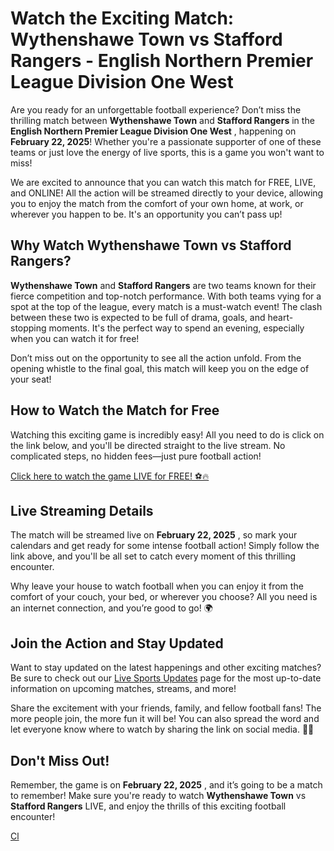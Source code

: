 # Watch the Exciting Match: Wythenshawe Town vs Stafford Rangers - English Northern Premier League Division One West

Are you ready for an unforgettable football experience? Don’t miss the thrilling match between **Wythenshawe Town** and **Stafford Rangers** in the **English Northern Premier League Division One West** , happening on **February 22, 2025**! Whether you're a passionate supporter of one of these teams or just love the energy of live sports, this is a game you won't want to miss!

We are excited to announce that you can watch this match for FREE, LIVE, and ONLINE! All the action will be streamed directly to your device, allowing you to enjoy the match from the comfort of your own home, at work, or wherever you happen to be. It's an opportunity you can’t pass up!

## Why Watch Wythenshawe Town vs Stafford Rangers?

**Wythenshawe Town** and **Stafford Rangers** are two teams known for their fierce competition and top-notch performance. With both teams vying for a spot at the top of the league, every match is a must-watch event! The clash between these two is expected to be full of drama, goals, and heart-stopping moments. It's the perfect way to spend an evening, especially when you can watch it for free!

Don’t miss out on the opportunity to see all the action unfold. From the opening whistle to the final goal, this match will keep you on the edge of your seat!

## How to Watch the Match for Free

Watching this exciting game is incredibly easy! All you need to do is click on the link below, and you'll be directed straight to the live stream. No complicated steps, no hidden fees—just pure football action!

[Click here to watch the game LIVE for FREE! ⚽🔥](https://tinyurl.com/livestreamfreeo?st=Wythenshawe+Town+vs+Stafford+Rangers&si=gh)

## Live Streaming Details

The match will be streamed live on **February 22, 2025** , so mark your calendars and get ready for some intense football action! Simply follow the link above, and you'll be all set to catch every moment of this thrilling encounter.

Why leave your house to watch football when you can enjoy it from the comfort of your couch, your bed, or wherever you choose? All you need is an internet connection, and you’re good to go! 🌍

## Join the Action and Stay Updated

Want to stay updated on the latest happenings and other exciting matches? Be sure to check out our [Live Sports Updates](https://tinyurl.com/livestreamfreeo?st=Wythenshawe+Town+vs+Stafford+Rangers&si=gh) page for the most up-to-date information on upcoming matches, streams, and more!

Share the excitement with your friends, family, and fellow football fans! The more people join, the more fun it will be! You can also spread the word and let everyone know where to watch by sharing the link on social media. 📱💬

## Don't Miss Out!

Remember, the game is on **February 22, 2025** , and it’s going to be a match to remember! Make sure you're ready to watch **Wythenshawe Town** vs **Stafford Rangers** LIVE, and enjoy the thrills of this exciting football encounter!

[Cl](https://tinyurl.com/livestreamfreeo?st=Wythenshawe+Town+vs+Stafford+Rangers&si=gh)
